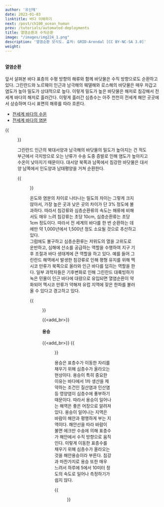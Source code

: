 ```yaml
---
author: '유신재'
date: 2023-01-03
linktitle: 바다 이해하기
next: /post/ch100_ocean_human
prev: /tutorials/automated-deployments
title: 열염순환과 수직순환
image: "/images/img224_1.png"
description: '열염순환 모식도. 출처: GRID-Arendal [CC BY-NC-SA 3.0]'
weight: 
---
```


######     
#### 열염순환 
앞서 살펴본 바다 표층의 수평 방향의 해류와 함께 바닷물은 수직 방향으로도 순환하고 있다. 그린란드와 노르웨이 인근과 남극해의 웨델해와 로스해의 바닷물은 매우 차갑고 염도가 높아 밀도가 상대적으로 높다. 이렇게 밀도가 높은 바닷물은 해저로 침강해서 전세계 바다의 해저로 흘러간다. 이렇게 흘러간 심층수는 아주 천천히 전세계 해안 곳곳에서 상승하며 다시 표면의 해류를 따라 흐른다. 

- [전세계 바다의 수온]()
- [전세계 바다의 염분]()


{{<figure src="/images/img224_2.jpg" caption="그린란드와 노르웨이 북부의 바다에서 냉각된 바닷물은 대서양 깊숙이로 침강한다. 출처: shutterstock">}}

그린란드 인근의 북대서양과 남극해의 바닷물의 밀도가 높아지는 건 적도 부근에서 극지방으로 오는 난류가 수송 도중 증발로 인해 염도가 높아지고 수온이 낮아지기 때문이다. 대서양 북쪽과 남쪽에서 침강한 바닷물은 대서양 남쪽에서 인도양과 남태평양을 거쳐 순환한다.

{{<figure src="/images/img224_3.jpg" caption="남극 웨델해(weddell sea)에서 냉각된 바닷물은 대서양 가장 깊은 곳으로 침강한다. 출처: shutterstock">}}

온도와 염분의 차이로 나타나는 밀도의 차이는 그렇게 크지 않아서, 가장 높은 곳과 낮은 곳의 차이가 단 3% 정도에 불과하다. 따라서 침강류와 심층순환류의 속도는 해류에 비해서도 매우 느려 침강류는 초당 10cm, 심층순환류는 초당 1cm 정도이다. 따라서 전 세계의 바다를 한 번 순환하는 데에만 약 1,000년에서 1,500년 정도 소요될 것으로 추산하고 있다.   
그럼에도 불구하고 심층순환류는 저위도의 열을 고위도로 운반하고, 심해에 산소를 공급하는 역할을 수행하여 지구 기후 조절과 바다 생태계에 큰 역할을 하고 있다. 예를 들어 그린란드 해역에서 발생한 침강류로 인해 평형 유지를 위해 멕시코 만류가 북쪽으로 올라와 인근 바다를 덥히는 역할을 한다. 일부 과학자들은 기후변화로 인해 그린란드 대륙빙하가 녹은 민물이 인근 바다에 대량으로 유입되면 열염순환이 약화되어 멕시코 만류가 약해져 유럽 지역에 잦은 한파를 불러올 수 있다고 경고하고 있다.

{{<figure src="/images/img224_4.png" caption="해수의 밀도를 나타낸 지도 출처: NASA, public domain">}}

{{<add_br>}}
#### 용승

{{<add_br>}}
{{<figure src="/images/img224_5.jpg" caption="용승 모식도. 출처: NOAA, public domain">}}

용승은 표층수가 이동한 자리를 채우기 위해 심층수가 올라오는 현상이다. 용승이 특히 중요한 이유는 바다에서 1차 생산을 제약하는 조건인 질산염과 인산염 등 영양염이 심층수에 풍부하기 때문이다. 따라서 용승이 일어나는 해역은 좋은 어장으로 알려져 있다. 
용승이 일어나는 지역은 바람이 해안과 평행하게 부는 지역이다. 해안선을 따라 바람이 불면 에크만 수송에 의해 표층수가 해안에서 수직 방향으로 움직인다. 이렇게 이동한 표층수를 채우기 위해 심층수가 올라오는 것을 해안용승이라 부른다. 침강과 마찬가지로 용승 또한 매우 느려서 하루에 5에서 10미터 정도의 속도로 일어나 측정하기가 쉽지 않다.

{{<figure src="/images/img224_6.jpg" caption="용승이 일어나는 해안(빨간 지역), 출처: NOAA, public domain">}}